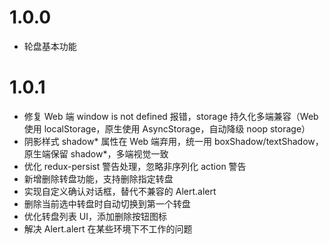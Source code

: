 # 1.0.0

- 轮盘基本功能

# 1.0.1

- 修复 Web 端 window is not defined 报错，storage 持久化多端兼容（Web 使用 localStorage，原生使用 AsyncStorage，自动降级 noop storage）
- 阴影样式 shadow* 属性在 Web 端弃用，统一用 boxShadow/textShadow，原生端保留 shadow*，多端视觉一致
- 优化 redux-persist 警告处理，忽略非序列化 action 警告
- 新增删除转盘功能，支持删除指定转盘
- 实现自定义确认对话框，替代不兼容的 Alert.alert
- 删除当前选中转盘时自动切换到第一个转盘
- 优化转盘列表 UI，添加删除按钮图标
- 解决 Alert.alert 在某些环境下不工作的问题
